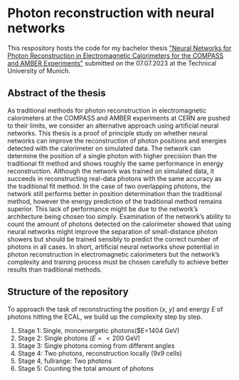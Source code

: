 # Photon reconstruction with neural networks

This respository hosts the code for my bachelor thesis ["Neural Networks for Photon Reconstruction in Electromagnetic Calorimeters for the COMPASS and AMBER Experiments"](https://wwwcompass.cern.ch/compass/publications/theses/2023_bac_aumiller.pdf) submitted on the 07.07.2023 at the Technical University of Munich.


## Abstract of the thesis

As traditional methods for photon reconstruction in electromagnetic calorimeters at the
COMPASS and AMBER experiments at CERN are pushed to their limits, we consider an
alternative approach using artificial neural networks. This thesis is a proof of principle study
on whether neural networks can improve the reconstruction of photon positions and energies
detected with the calorimeter on simulated data. The network can determine the position of a
single photon with higher precision than the traditional fit method and shows roughly the same
performance in energy reconstruction. Although the network was trained on simulated data,
it succeeds in reconstructing real-data photons with the same accuracy as the traditional fit
method. In the case of two overlapping photons, the network still performs better in position
determination than the traditional method, however the energy prediction of the traditional
method remains superior. This lack of performance might be due to the network’s architecture
being chosen too simply. Examination of the network’s ability to count the amount of photons
detected on the calorimeter showed that using neural networks might improve the separation of
small-distance photon showers but should be trained sensibly to predict the correct number of
photons in all cases. In short, artificial neural networks show potential in photon reconstruction
in electromagnetic calorimeters but the network’s complexity and training process must be
chosen carefully to achieve better results than traditional methods.


## Structure of the repository 

To approach the task of reconstructing the position ($x$, $y$) and energy $E$ of photons hitting the ECAL, we build up the complexity step by step. 

1. Stage 1: Single, monoenergetic photons($E=1404 GeV)
2. Stage 2: Single photons ($E=<200$ GeV)
3. Stage 3: Single photons coming from different angles
4. Stage 4: Two photons, reconstruction locally (9x9 cells)
5. Stage 4, fullrange: Two photons
6. Stage 5: Counting the total amount of photons
